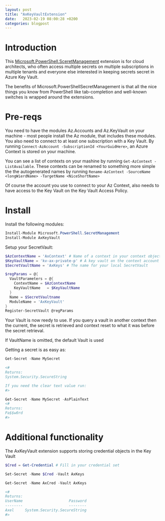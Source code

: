 ```yaml
---
layout: post
title: "AxKeyVaultExtension"
date:   2023-02-19 08:00:28 +0200
categories: blogpost
---
```


# Introduction

This [Microsoft.PowerShell.SceretManagement](https://github.com/PowerShell/SecretManagement) extension is for cloud architects, who often access multiple secrets on multiple subscriptions in multiple tenants and everyone else interested in keeping secrets secret in Azure Key Vault.

The benefits of Microsoft.PowerShellSecretManagement is that all the nice things you know from PowerShell like tab-completion and well-known switches is wrapped around the extensions.

# Pre-reqs

You need to have the modules Az.Accounts and Az.KeyVault on your machine - most people install the Az module, that includes these modules. You also need to connect to at least one subscription with a Key Vault. By running ```Connect-AzAccount -SubscriptionId <YourGuidHere>```, an Azure Context is stored on your machine.

You can see a list of contexts on your mashine by running ```Get-AzContext -ListAvailable```. These contexts can be renamed to something more simple the the autogenerated names by running ```Rename-AzContext -SourceName <longWierdName> -TargetName <NiceShortName>```

Of course the account you use to connect to your Az Context, also needs to have access to the Key Vault on the Key Vault Access Policy.

# Install

Install the following modules:

```powershell
Install-Module Microsoft.PowerShell.SecretManagement
Install-Module AxKeyVault
```

Setup your SecretVault:

```powershell
$AzContextName = 'AxContext' # Name of a context in your context objects
$KeyVaultName = 'kv-ax-private-p' # A key vault on the context account with proper access policies
$SecretVaultName = 'AxKeys' # The name for your local SecretVault

$regParams = @{
  VaultParameters = @{
    ContextName = $AzContextName
    KeyVaultName   = $KeyVaultName
  }
  Name = $SecretVaultname
  ModuleName = 'AxKeyVault'
}
Register-SecretVault @regParams
```

Your Vault is now reedy to use. If you query a vault in another context then the current, the secret is retrieved and context reset to what it was before the secret retrieval.

If VaultName is omitted, the default Vault is used

Getting a secret is as easy as:

```powershell
Get-Secret -Name MySecret

<#
Returns:
System.Security.SecureString

If you need the clear text value run:
#>

Get-Secret -Name MySecret -AsPlainText
<#
Returns:
Pa$$w0rd
#>
```

# Additional functionality

The AxKeyVault extension supports storing credential objects in the Key Vault

```powershell
$Cred = Get-Credential # Fill in your credential set

Set-Secret -Name $Cred -Vault AxKeys

Get-Secret -Name AxCred -Vault AxKeys

<#
Returns:
UserName                     Password
--------                     --------
Axel     System.Security.SecureString
#>
```